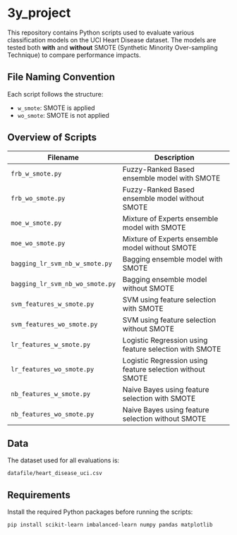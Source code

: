 # 3y_project
This repository contains Python scripts used to evaluate various classification models on the UCI Heart Disease dataset. The models are tested both **with** and **without** SMOTE (Synthetic Minority Over-sampling Technique) to compare performance impacts.

## File Naming Convention

Each script follows the structure:

- `w_smote`: SMOTE is applied
- `wo_smote`: SMOTE is not applied

## Overview of Scripts

| Filename                          | Description |
|----------------------------------|-------------|
| `frb_w_smote.py`                 | Fuzzy-Ranked Based ensemble model with SMOTE |
| `frb_wo_smote.py`                | Fuzzy-Ranked Based ensemble model without SMOTE |
| `moe_w_smote.py`                 | Mixture of Experts ensemble model with SMOTE |
| `moe_wo_smote.py`                | Mixture of Experts ensemble model without SMOTE |
| `bagging_lr_svm_nb_w_smote.py`  | Bagging ensemble model with SMOTE |
| `bagging_lr_svm_nb_wo_smote.py` | Bagging ensemble model without SMOTE |
| `svm_features_w_smote.py`       | SVM using feature selection with SMOTE |
| `svm_features_wo_smote.py`      | SVM using feature selection without SMOTE |
| `lr_features_w_smote.py`        | Logistic Regression using feature selection with SMOTE |
| `lr_features_wo_smote.py`       | Logistic Regression using feature selection without SMOTE |
| `nb_features_w_smote.py`        | Naive Bayes using feature selection with SMOTE |
| `nb_features_wo_smote.py`       | Naive Bayes using feature selection without SMOTE |

## Data

The dataset used for all evaluations is:

```
datafile/heart_disease_uci.csv
```

## Requirements

Install the required Python packages before running the scripts:

```bash
pip install scikit-learn imbalanced-learn numpy pandas matplotlib